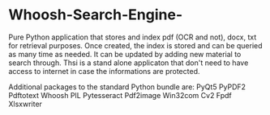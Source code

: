 # Whoosh-Search-Engine-
Pure Python application that stores and index pdf (OCR and not), docx, txt for retrieval purposes.
Once created, the index is stored and can be queried as many time as needed. It can be updated by adding new material to search through.
Thsi is a stand alone applicaton that don't need to have access to internet in case the informations are protected.

Additional packages to the standard Python bundle are:
PyQt5 
PyPDF2 
Pdftotext
Whoosh 
PIL 
Pytesseract
Pdf2image 
Win32com
Cv2
Fpdf 
Xlsxwriter


